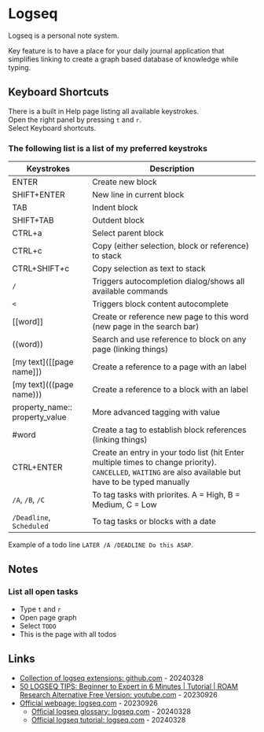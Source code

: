 # Logseq

Logseq is a personal note system.

Key feature is to have a place for your daily journal application that simplifies linking to create a graph based database of knowledge while typing.

## Keyboard Shortcuts

There is a built in Help page listing all available keystrokes.   
Open the right panel by pressing `t` and `r`.  
Select Keyboard shortcuts.

### The following list is a list of my preferred keystroks

| Keystrokes | Description |
| --- | --- |
| ENTER | Create new block |
| SHIFT+ENTER | New line in current block |
| TAB | Indent block |
| SHIFT+TAB | Outdent block |
| CTRL+a | Select parent block |
| CTRL+c | Copy (either selection, block or reference) to stack |
| CTRL+SHIFT+c | Copy selection as text to stack |
| `/` | Triggers autocompletion dialog/shows all available commands |
| `<` | Triggers block content autocomplete |
| [[word]] | Create or reference new page to this word (new page in the search bar) |
| ((word)) | Search and use reference to block on any page (linking things) |
| [my text]([[page name]]) | Create a reference to a page with an label |
| [my text](((page name))) | Create a reference to a block with an label |
| property_name:: property_value | More advanced tagging with value |
| #word | Create a tag to establish block references (linking things) |
| CTRL+ENTER | Create an entry in your todo list (hit Enter multiple times to change priority). `CANCELLED`, `WAITING` are also available but have to be typed manually |
| `/A`, `/B`, `/C` | To tag tasks with priorites. A = High, B = Medium, C = Low |
| `/Deadline`, `Scheduled` | To tag tasks or blocks with a date |

Example of a todo line `LATER /A /DEADLINE Do this ASAP`.

## Notes

### List all open tasks

* Type `t` and `r`
* Open page graph
* Select `TODO`
* This is the page with all todos

## Links

* [Collection of logseq extensions: github.com](https://github.com/logseq/awesome-logseq) - 20240328
* [50 LOGSEQ TIPS: Beginner to Expert in 6 Minutes | Tutorial | ROAM Research Alternative Free Version: youtube.com](https://www.youtube.com/watch?v=r_tcDooayOo) - 20230926
* [Official webpage: logseq.com](https://logseq.com/) - 20230926
  * [Official logseq glossary: logseq.com](https://docs.logseq.com/#/page/glossary) - 20240328
  * [Official logseq tutorial: logseq.com](https://docs.logseq.com/#/page/tutorial) - 20240328
